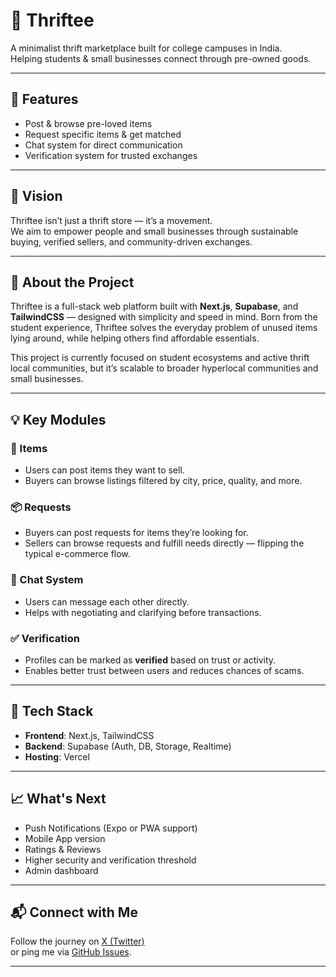 # 🧢 Thriftee

A minimalist thrift marketplace built for college campuses in India.  
Helping students & small businesses connect through pre-owned goods.

---

## 🚀 Features

- Post & browse pre-loved items
- Request specific items & get matched
- Chat system for direct communication
- Verification system for trusted exchanges

---

## 🌱 Vision

Thriftee isn’t just a thrift store — it’s a movement.  
We aim to empower people and small businesses through sustainable buying, verified sellers, and community-driven exchanges.

---

## 📖 About the Project

Thriftee is a full-stack web platform built with **Next.js**, **Supabase**, and **TailwindCSS** — designed with simplicity and speed in mind. Born from the student experience, Thriftee solves the everyday problem of unused items lying around, while helping others find affordable essentials.

This project is currently focused on student ecosystems and active thrift local communities, but it’s scalable to broader hyperlocal communities and small businesses.

---

## 💡 Key Modules

### 🛒 Items
- Users can post items they want to sell.
- Buyers can browse listings filtered by city, price, quality, and more.

### 📦 Requests
- Buyers can post requests for items they’re looking for.
- Sellers can browse requests and fulfill needs directly — flipping the typical e-commerce flow.

### 💬 Chat System
- Users can message each other directly.
- Helps with negotiating and clarifying before transactions.

### ✅ Verification
- Profiles can be marked as **verified** based on trust or activity.
- Enables better trust between users and reduces chances of scams.

---

## 🧱 Tech Stack

- **Frontend**: Next.js, TailwindCSS
- **Backend**: Supabase (Auth, DB, Storage, Realtime)
- **Hosting**: Vercel

---

## 📈 What's Next

- Push Notifications (Expo or PWA support)
- Mobile App version
- Ratings & Reviews
- Higher security and verification threshold
- Admin dashboard

---

## 📬 Connect with Me

Follow the journey on [X (Twitter)](https://x.com/ArshanKaudinya)  
or ping me via [GitHub Issues](https://github.com/ArshanKaudinya/thriftee/issues).

---

